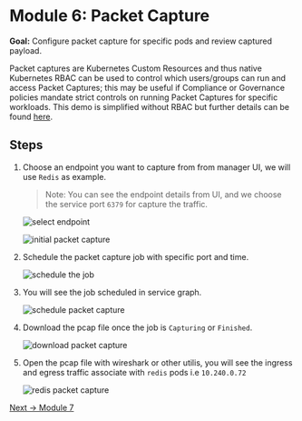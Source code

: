 # Module 6: Packet Capture

**Goal:** Configure packet capture for specific pods and review captured payload.

Packet captures are Kubernetes Custom Resources and thus native Kubernetes RBAC can be used to control which users/groups can run and access Packet Captures; this may be useful if Compliance or Governance policies mandate strict controls on running Packet Captures for specific workloads. This demo is simplified without RBAC but further details can be found [here](https://docs.tigera.io/visibility/packetcapture#enforce-rbac-for-packet-capture).


## Steps

1. Choose an endpoint you want to capture from from manager UI, we will use `Redis` as example.

   > Note: You can see the endpoint details from UI, and we choose the service port `6379` for capture the traffic.

   ![select endpoint](../img/select-ep.png)

   ![initial packet capture](../img/initiate-pc.png)


2. Schedule the packet capture job with specific port and time.

   ![schedule the job](../img/schedule-packet-capture-job.png)


3. You will see the job scheduled in service graph.


   ![schedule packet capture](../img/schedule-packet-capture.png)


4. Download the pcap file once the job is `Capturing` or `Finished`. 
   
   ![download packet capture](../img/download-packet-capture.png)
   

5. Open the pcap file with wireshark or other utilis, you will see the ingress and egress traffic associate with `redis` pods i.e `10.240.0.72`
   
   
   ![redis packet capture](../img/redis-pcap.png)



[Next -> Module 7](../calicocloud/anomaly-detection.md)
